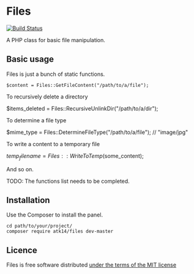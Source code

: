 Files
=====

[![Build Status](https://travis-ci.org/atk14/Files.svg?branch=master)](https://travis-ci.org/atk14/Atk14)

A PHP class for basic file manipulation.

Basic usage
-----------

Files is just a bunch of static functions.

    $content = Files::GetFileContent("/path/to/a/file");

To recursively delete a directory

   $items_deleted = Files::RecursiveUnlinkDir("/path/to/a/dir");

To determine a file type

   $mime_type = Files::DetermineFileType("/path/to/a/file"); // "image/jpg"

To write a content to a temporary file

   $temp_filename = Files::WriteToTemp($some_content);

And so on.

TODO: The functions list needs to be completed.

Installation
------------

Use the Composer to install the panel.

    cd path/to/your/project/
    composer require atk14/files dev-master

Licence
-------

Files is free software distributed [under the terms of the MIT license](http://www.opensource.org/licenses/mit-license)
